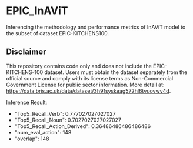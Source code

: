 # EPIC_InAViT
Inferencing the methodology and performance metrics of InAViT model to the subset of dataset EPIC-KITCHENS100.

## Disclaimer
This repository contains code only and does not include the EPIC-KITCHENS-100 dataset. Users must obtain the dataset separately from the official source and comply with its license terms as Non-Commercial Government License for public sector information.
More detail at: https://data.bris.ac.uk/data/dataset/3h91syskeag572hl6tvuovwv4d.

Inference Result:
- "Top5_Recall_Verb": 0.777027027027027
- "Top5_Recall_Noun": 0.7027027027027027
- "Top5_Recall_Action_Derived": 0.36486486486486486
- "num_eval_action": 148
- "overlap": 148

